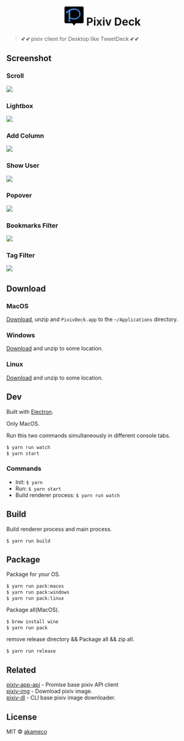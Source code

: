 <h1 align=center><img src="static/Icon.png" width=50/> Pixiv Deck</h1>


> :two_hearts: :two_hearts: pixiv client for Desktop like TweetDeck :two_hearts: :two_hearts:


## Screenshot

### Scroll

<img src="https://i.gyazo.com/b9b519f35505d032da8bebf55085a790.gif"/>

### Lightbox

<img src="https://i.gyazo.com/e280d761c575718eca792dd07d613593.gif"/>

### Add Column

<img src="https://i.gyazo.com/e7e0f05ed1b17b6821fa7e1587bd3c62.gif">

### Show User

<img src="https://i.gyazo.com/af0a101f26b4603289b2496c0162193f.gif"/>

### Popover

<img src="https://i.gyazo.com/bf3064f4737bef0d1add2cd659f1926f.gif">

### Bookmarks Filter

<img src="https://i.gyazo.com/9c9a84d53c0a64301d1f25431b40d77f.gif">

### Tag Filter

<img src="https://i.gyazo.com/dd4f22ed5e441e2a73b2092dce169f0b.gif">

## Download

### MacOS
[Download](https://github.com/akameco/PixivDeck/releases), unzip and `PixivDeck.app` to the `~/Applications` directory.


### Windows
[Download](https://github.com/akameco/PixivDeck/releases) and unzip to some location.


### Linux
[Download](https://github.com/akameco/PixivDeck/releases) and unzip to some location.


## Dev
Built with [Electron](http://electron.atom.io/).

Only MacOS.

Run this two commands simultaneously in different console tabs.

```
$ yarn run watch
$ yarn start
```

### Commands

- Init: `$ yarn`
- Run: `$ yarn start`
- Build renderer process: `$ yarn run watch`

## Build

Build renderer process and main process.

```
$ yarn run build
```

## Package
Package for your OS.

```
$ yarn run pack:macos
$ yarn run pack:windows
$ yarn run pack:linux
```

Package all(MacOS).

```
$ brew install wine
$ yarn run pack
```

remove release directory && Package all && zip all.

```
$ yarn run release
```


## Related

[pixiv-app-api](https://github.com/akameco/pixiv-app-api) - Promise base pixiv API client <br>
[pixiv-img](https://github.com/akameco/pixiv-img) - Download pixiv image. <br>
[pixiv-dl](https://github.com/akameco/pixiv-dl) - CLI base pixiv image downloader. <br>

## License

MIT © [akameco](http://akameco.github.io)
